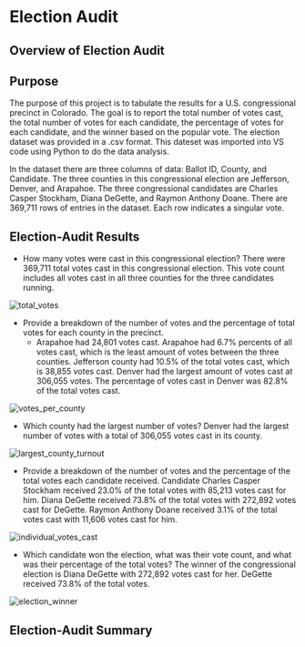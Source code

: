 # Election Audit
## Overview of Election Audit
## Purpose
The purpose of this project is to tabulate the results for a U.S. congressional precinct in Colorado. The goal is to report the total number of votes cast, the total number of votes for each candidate, the percentage of votes for each candidate, and the winner based on the popular vote. The election dataset was provided in a .csv format. This dateset was imported into VS code using Python to do the data analysis. 

In the dataset there are three columns of data: Ballot ID, County, and Candidate. The three counties in this congressional election are Jefferson, Denver, and Arapahoe. The three congressional candidates are Charles Casper Stockham, Diana DeGette, and Raymon Anthony Doane. There are 369,711 rows of entries in the dataset. Each row indicates a singular vote. 

## Election-Audit Results

* How many votes were cast in this congressional election?
 There were 369,711 total votes cast in this congressional election. This vote count includes all votes cast in all three counties for the three candidates running. 
 
![total_votes](https://user-images.githubusercontent.com/111299372/197276268-1d2ca1e3-3adb-48fc-9854-41b6d39e0528.png)

* Provide a breakdown of the number of votes and the percentage of total votes for each county in the precinct. 
	- Arapahoe had 24,801 votes cast. Arapahoe had 6.7% percents of all votes cast, which is the least amount of votes between the three counties. Jefferson county had 10.5% of the total votes cast, which is 38,855 votes cast. Denver had the largest amount of votes cast at 306,055 votes. The percentage of votes cast in Denver was 82.8% of the total votes cast. 

![votes_per_county](https://user-images.githubusercontent.com/111299372/197276287-d43e88d9-fd82-4244-bee1-e4060e74c675.png)

* Which county had the largest number of votes?
Denver had the largest number of votes with a total of 306,055 votes cast in its county. 

![largest_county_turnout](https://user-images.githubusercontent.com/111299372/197276306-b4532e58-e4e5-49af-a029-6684d65b8ad5.png)

* Provide a breakdown of the number of votes and the percentage of the total votes each candidate received.
Candidate Charles Casper Stockham received 23.0% of the total votes with 85,213 votes cast for him. Diana DeGette received 73.8% of the total votes with 272,892 votes cast for DeGette. Raymon Anthony Doane received 3.1% of the total votes cast with 11,606 votes cast for him. 

![individual_votes_cast](https://user-images.githubusercontent.com/111299372/197276319-a70eb712-763f-4d43-b9f3-d504bd6476a7.png)

* Which candidate won the election, what was their vote count, and what was their percentage of the total votes?
The winner of the congressional election is Diana DeGette with 272,892 votes cast for her. DeGette received 73.8% of the total votes. 

![election_winner](https://user-images.githubusercontent.com/111299372/197276334-578eb0bd-b439-4c6f-9f54-a5c620391c22.png)

		

## Election-Audit Summary
